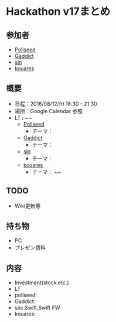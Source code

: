 # Hackathon v17まとめ

## 参加者
* [Pollseed](https://github.com/pollseed)
* [Gaddict](https://github.com/Gaddict)
* [sin](https://github.com/ogasawaraShinnosuke)
* [kouares](https://github.com/kouares)

## 概要
* 日程：2016/08/12/fri 18:30 - 21:30
* 場所：Google Calendar 参照
* LT : 
~~
  * [Pollseed](https://github.com/pollseed)
    * テーマ： []()
  * [Gaddict](https://github.com/Gaddict)
    * テーマ： []()
  * [sin](https://github.com/ogasawaraShinnosuke)
    * テーマ： []()
  * [kouares](https://github.com/kouares)
    * テーマ： []()
~~

## TODO
* Wiki更新等

## 持ち物
* PC
* プレゼン資料

## 内容
* Investment(stock etc.)
* LT
* pollseed: 
* Gaddict: 
* sin: Swift,Swift FW
* kouares: 
